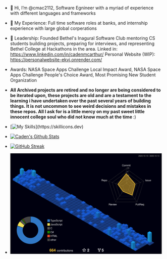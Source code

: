 - 👋 Hi, I’m @cmac2112, Software Egnineer with a myriad of experience with different languages and frameworks
- 👀 My Experience: Full time software roles at banks, and internship experience with large global corperations
- 🌱 Leadership: Founded Bethel's Inagural Software Club mentoring CS students building projects, preparing for interviews, and representing Bethel College at Hackathons in the area.
  Linked in: https://www.linkedin.com/in/cadenmcarthur/
  Personal Website (WIP): https://personalwebsite-ekvj.onrender.com/

- Awards: NASA Space Apps Challenge Local Impact Award, NASA Space Apps Challenge People's Choice Award, Most Promising New Student Organization



- <b> All Archived projects are retired and no longer are being considered to be iterated upon, these projects are old and are a testament to the learning i have undertaken over the past several years of building things. It is not uncommon to see weird decisions and mistakes in these repos. All I ask for is a little mercy on my past sweet little innocent college soul who did not know much at the time </b> :)

- [![My Skills](https://skillicons.dev/icons?i=js,html,css,wasm,react,tailwind,ts,vite,vscode,visualstudio,cs,dotnet,flask,git,github,mysql,nextjs,nodejs,postman,py,tensorflow,rider,docker,c,vim,)](https://skillicons.dev)
- [![Caden's Github Stats](https://github-readme-stats.vercel.app/api?username=cmac2112&show_icons=true&theme=radical)](https://github.com/cmac2112/github-readme-stats)
- [![GitHub Streak](https://streak-stats.demolab.com/?user=cmac2112)](https://git.io/streak-stats)
- ![](./profile-3d-contrib/profile-night-view.svg)


<!---
cmac2112/cmac2112 is a ✨ special ✨ repository because its `README.md` (this file) appears on your GitHub profile.
You can click the Preview link to take a look at your changes.
-   [![Top Langs](https://github-readme-stats.vercel.app/api/top-langs/?username=cmac2112)](https://github.com/cmac2112/github-readme-stats)
- ![](https://komarev.com/ghpvc/?username=cmac2112)
--->
